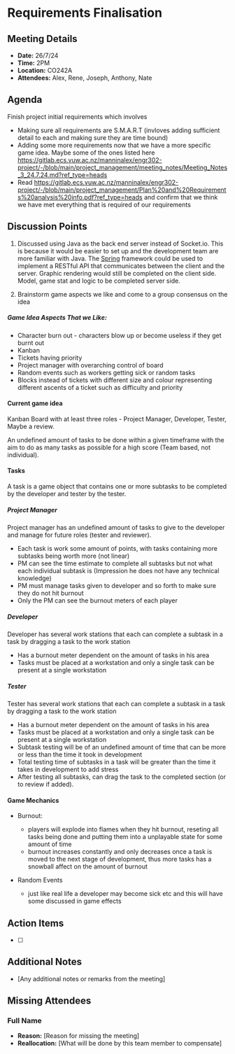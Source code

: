 # Requirements Finalisation

## Meeting Details
- **Date:** 26/7/24
- **Time:** 2PM
- **Location:** CO242A
- **Attendees:** Alex, Rene, Joseph, Anthony, Nate

## Agenda
Finish project initial requirements which involves
- Making sure all requirements are S.M.A.R.T (invloves adding sufficient detail to each and making sure they are time bound)
- Adding some more requirements now that we have a more specific game idea. Maybe some of the ones listed here https://gitlab.ecs.vuw.ac.nz/manninalex/engr302-project/-/blob/main/project_management/meeting_notes/Meeting_Notes_3_24.7.24.md?ref_type=heads
- Read https://gitlab.ecs.vuw.ac.nz/manninalex/engr302-project/-/blob/main/project_management/Plan%20and%20Requirements%20analysis%20info.pdf?ref_type=heads and confirm that we think we have met everything that is required of our requirements

## Discussion Points
1. Discussed using Java as the back end server instead of Socket.io. This is because it would be easier to set up and the development team are more familiar with Java. The [Spring](https://spring.io/) framework could be used to implement a RESTful API that communicates between the client and the server. Graphic rendering would still be completed on the client side. Model, game stat and logic to be completed server side.

1. Brainstorm game aspects we like and come to a group consensus on the idea

##### Game Idea Aspects That we Like:

- Character burn out - characters blow up or become useless if they get burnt out
- Kanban 
- Tickets having priority
- Project manager with overarching control of board
- Random events such as workers getting sick or random tasks
- Blocks instead of tickets with different size and colour representing different ascents of a ticket such as difficulty and priority

#### Current game idea

Kanban Board with at least three roles - Project Manager, Developer, Tester, Maybe a review.

An undefined amount of tasks to be done within a given timeframe with the aim to do as many tasks as possible for a high score (Team based, not individual).

#### Tasks
A task is a game object that contains one or more subtasks to be completed by the developer and tester by the tester.

##### Project Manager
Project manager has an undefined amount of tasks to give to the developer and manage for future roles (tester and reviewer).

- Each task is work some amount of points, with tasks containing more subtasks being worth more (not linear)
- PM can see the time estimate to complete all subtasks but not what each individual subtask is (Impression he does not have any technical knowledge)
- PM must manage tasks given to developer and so forth to make sure they do not hit burnout
- Only the PM can see the burnout meters of each player

##### Developer
Developer has several work stations that each can complete a subtask in a task by dragging a task to the work station

- Has a burnout meter dependent on the amount of tasks in his area
- Tasks must be placed at a workstation and only a single task can be present at a single workstation

##### Tester
Tester has several work stations that each can complete a subtask in a task by dragging a task to the work station

- Has a burnout meter dependent on the amount of tasks in his area
- Tasks must be placed at a workstation and only a single task can be present at a single workstation
- Subtask testing will be of an undefined amount of time that can be more or less than the time it took in development
- Total testing time of subtasks in a task will be greater than the time it takes in development to add stress
- After testing all subtasks, can drag the task to the completed section (or to review if added).

#### Game Mechanics
- Burnout: 
    - players will explode into flames when they hit burnout, reseting all tasks being done and putting them into a unplayable state for some amount of time
    - burnout increases constantly and only decreases once a task is moved to the next stage of development, thus more tasks has a snowball affect on the amount of burnout
    
- Random Events
    - just like real life a developer may become sick etc and this will have some discussed in game effects


## Action Items
- [ ] 

## Additional Notes
- [Any additional notes or remarks from the meeting]

## Missing Attendees

### Full Name
- **Reason:** [Reason for missing the meeting]
- **Reallocation:** [What will be done by this team member to compensate]
